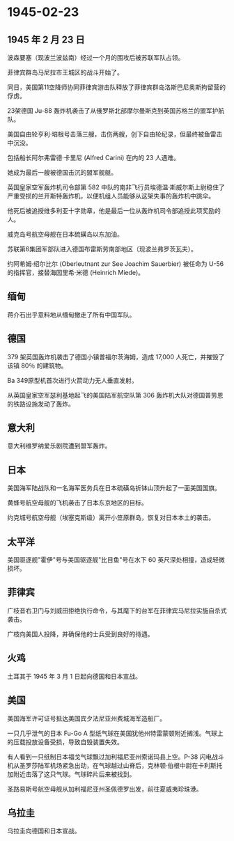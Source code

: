 # 1945-02-23

## 1945 年 2 月 23 日

波森要塞（现波兰波兹南）经过一个月的围攻后被苏联军队占领。

菲律宾群岛马尼拉市王城区的战斗开始了。

同日，美国第11空降师协同菲律宾游击队释放了菲律宾群岛洛斯巴尼奥斯拘留营的俘虏。

23架德国 Ju-88
轰炸机袭击了从俄罗斯北部摩尔曼斯克到英国苏格兰的盟军护航队。

美国自由轮亨利·培根号击落三艘，击伤两艘，创下自由轮纪录，但最终被鱼雷击中沉没。

包括船长阿尔弗雷德·卡里尼 (Alfred Carini) 在内的 23 人遇难。

她成为最后一艘被德国击沉的盟军舰艇。

英国皇家空军轰炸机司令部第 582
中队的南非飞行员埃德温·斯威尔斯上尉稳住了严重受损的兰开斯特轰炸机，以便机组人员能够从这架失事的轰炸机中跳伞。

他死后被追授维多利亚十字勋章，他是最后一位从轰炸机司令部追授此项奖励的人。

威克岛号航空母舰在日本硫磺岛以东加油。

苏联第6集团军部队进入德国布雷斯劳南部地区（现波兰弗罗茨瓦夫）。

约阿希姆·绍尔比尔 (Oberleutnant zur See Joachim Sauerbier) 被任命为 U-56
的指挥官，接替海因里希·米德 (Heinrich Miede)。

## 缅甸

蒋介石出乎意料地从缅甸撤走了所有中国军队。

## 德国

379 架英国轰炸机袭击了德国小镇普福尔茨海姆，造成 17,000
人死亡，并摧毁了该镇 80％ 的建筑物。

Ba 349原型机首次进行火箭动力无人垂直发射。

从英国皇家空军瑟利基地起飞的美国陆军航空队第 306
轰炸机大队对德国普劳恩的铁路设施发动了轰炸。

## 意大利

意大利维罗纳爱乐剧院遭到盟军轰炸。

## 日本

美国海军陆战队和一名海军医务兵在日本硫磺岛折钵山顶升起了一面美国国旗。

黄蜂号航空母舰的飞机袭击了日本东京地区的目标。

约克城号航空母舰（埃塞克斯级）离开小笠原群岛，恢复对日本本土的袭击。

## 太平洋

美国驱逐舰"霍伊"号与美国驱逐舰"比目鱼"号在水下 60
英尺深处相撞，造成轻微损坏。

## 菲律宾

广枝音右卫门与刘威田拒绝执行命令，与其麾下的台军在菲律宾马尼拉实施自杀式袭击。

广枝向美国人投降，并确保他的士兵受到良好的待遇。

## 火鸡

土耳其于 1945 年 3 月 1 日起向德国和日本宣战。

## 美国

美国海军许可证号抵达美国宾夕法尼亚州费城海军造船厂。

一只几乎泄气的日本 Fu-Go A
型纸气球在美国犹他州特雷蒙顿附近搁浅。气球上的压载投放设备受损，导致自毁装置失效。

有人看到一只纸制日本福戈气球飘过加利福尼亚州索诺玛县上空。P-38
闪电战斗机从圣罗莎陆军机场紧急出动，在气球越过山脊后，克林顿·伯根中尉在卡利斯托加附近击落了这只气球。气球碎片后来被找到。

圣路易斯号航空母舰从加利福尼亚州圣佩德罗出发，前往夏威夷珍珠港。

## 乌拉圭

乌拉圭向德国和日本宣战。

